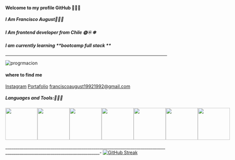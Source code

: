 
#### Welcome to my profile GitHub 🖖🍀🌲
##### I Am Francisco August🍂🍁💥
##### I Am frontend developer from Chile 🌞☀❄
##### I am currently learning **bootcamp full stack **
________________________________
![progrmacion](https://i0.wp.com/www.laraveltip.com/wp-content/uploads/2018/12/Hola-Mundo-4ta-Migraci%C3%B3n-Camionetica.png?fit=700%2C400&ssl=1"progrmacion")
#### where to find me
[Instagram](https://www.instagram.com/francisco_august_rincon/)
[Portafolio](https://franciscoaugust.netlify.app/)
franciscoaugust19921992@gmail.com

##### Languages and Tools:🍂🍁💥
<div style="display:flex " >

<img   width=" 100" src="https://upload.wikimedia.org/wikipedia/commons/thumb/6/61/HTML5_logo_and_wordmark.svg/1200px-HTML5_logo_and_wordmark.svg.png"> 

<img   width=" 100" src="https://www.anerbarrena.com/wp-content/uploads/2017/08/programacion-javascript-js-e1503258707880.jpg">

<img   width=" 100" src="https://cdn-icons-png.flaticon.com/512/919/919826.png">
<img   width=" 100" src="https://sigdeletras.com/images/blog/202004_react_leaflet/react.png">

<img   width=" 100" src="https://prod-discovery.edx-cdn.org/media/course/image/3f849803-fde7-4da6-a302-70c8d33ab57b-24c2e8f4a6cb.small.png">
<img   width=" 100" src="https://kinsta.com/wp-content/uploads/2019/04/logo-mysql-1.svg">
  <img   width=" 100" src="https://staminamarketing.com/blog/wp-content/uploads/2022/06/que-es-figma.jpg">

</div>

____________________________________________________________________________________________________________________________-
[![GitHub Streak](http://github-readme-streak-stats.herokuapp.com?user=fagust1992&theme=dark)](https://git.io/streak-stats)

